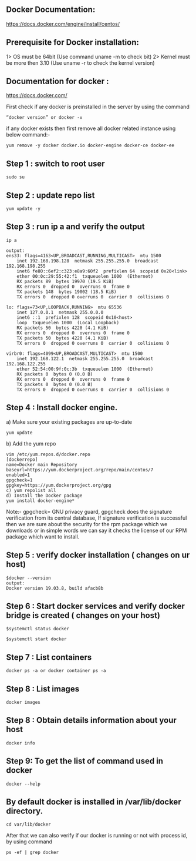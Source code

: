 Docker Documentation:
----------------------
https://docs.docker.com/engine/install/centos/    


Prerequisite for Docker installation:
-------------------------------------

1> OS must be 64bit (Use command uname -m to check bit)
2> Kernel must be more then 3.10 (Use uname -r to check the kernel version)

Documentation for docker :
--------------------------
https://docs.docker.com/

First check if any docker is preinstalled in the server by using the command 
    
    “docker version” or docker -v  

if any docker exists then first remove all docker related instance
using below command:-
    
    yum remove -y docker docker.io docker-engine docker-ce docker-ee
    
Step 1 : switch to root user
----------------------------
    sudo su

Step 2 : update repo list
-------------------------
    yum update -y

Step 3 : run ip a and verify the output
----------------------------------------
    ip a
    
    output:
    ens33: flags=4163<UP,BROADCAST,RUNNING,MULTICAST>  mtu 1500
        inet 192.168.198.128  netmask 255.255.255.0  broadcast 192.168.198.255
        inet6 fe80::6ef2:c323:e8a9:60f2  prefixlen 64  scopeid 0x20<link>
        ether 00:0c:29:55:42:f1  txqueuelen 1000  (Ethernet)
        RX packets 89  bytes 19970 (19.5 KiB)
        RX errors 0  dropped 0  overruns 0  frame 0
        TX packets 148  bytes 19002 (18.5 KiB)
        TX errors 0  dropped 0 overruns 0  carrier 0  collisions 0

    lo: flags=73<UP,LOOPBACK,RUNNING>  mtu 65536
        inet 127.0.0.1  netmask 255.0.0.0
        inet6 ::1  prefixlen 128  scopeid 0x10<host>
        loop  txqueuelen 1000  (Local Loopback)
        RX packets 50  bytes 4220 (4.1 KiB)
        RX errors 0  dropped 0  overruns 0  frame 0
        TX packets 50  bytes 4220 (4.1 KiB)
        TX errors 0  dropped 0 overruns 0  carrier 0  collisions 0

    virbr0: flags=4099<UP,BROADCAST,MULTICAST>  mtu 1500
        inet 192.168.122.1  netmask 255.255.255.0  broadcast 192.168.122.255
        ether 52:54:00:9f:0c:3b  txqueuelen 1000  (Ethernet)
        RX packets 0  bytes 0 (0.0 B)
        RX errors 0  dropped 0  overruns 0  frame 0
        TX packets 0  bytes 0 (0.0 B)
        TX errors 0  dropped 0 overruns 0  carrier 0  collisions 0


Step 4 : Install docker engine.
-------------------------------

a) Make sure your existing packages are up-to-date
    
    yum update

b) Add the yum repo

    vim /etc/yum.repos.d/docker.repo
    [dockerrepo]
    name=Docker main Repository
    baseurl=https://yum.dockerproject.org/repo/main/centos/7
    enabled=1
    gpgcheck=1
    gpgkey=https://yum.dockerproject.org/gpg
    c) yum repolist all
    d) Install the Docker package
    yum install docker-engine*

Note:-
gpgcheck= GNU privacy guard, gpgcheck does the signature verification from its central database, If
signature verification is successful then we are sure about the security for the rpm package which
we downloads or in simple words we can say it checks the license of our RPM package which want to
install.

Step 5 : verify docker installation ( changes on ur host)
---------------------------------------------------------
    $docker --version
    output:
    Docker version 19.03.8, build afacb8b
    
Step 6 : Start docker services and verify docker bridge is created ( changes on your host)
------------------------------------------------------------------------------------------
    $systemctl status docker
    
    $systemctl start docker
    
Step 7 : List containers
-------------------------
    docker ps -a or docker container ps -a
    
Step 8 : List images
--------------------
    docker images
    
Step 8 : Obtain details information about your host
---------------------------------------------------
    docker info
    
Step 9: To get the list of command used in docker
-------------------------------------------------
    docker --help
    
    
By default docker is installed in /var/lib/docker directory.
------------------------------------------------------------
    cd var/lib/docker
    
After that we can also verify if our docker is running or not with process id, by using command
 
    ps -ef | grep docker

